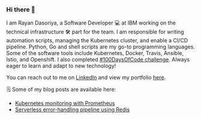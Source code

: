 ### Hi there 👋

I am Rayan Dasoriya, a Software Developer 💻 at IBM working on the technical infrastructure 🛠 part for the team. I am responsible for writing automation scripts, managing the Kubernetes cluster, and enable a CI/CD pipeline. Python, Go and shell scripts are my go-to programming languages. Some of the software tools include Kubernetes, Docker, Travis, Ansible, Istio, and Openshift. I also completed [#100DaysOfCode challenge](https://github.com/rayandasoriya/100DaysOfCode).
Always eager to learn and adapt to new technology!

You can reach out to me on [LinkedIn](https://linkedin.com/in/rayan-dasoriya) and view my portfolio [here](https://rayandasoriya.com).

🗒 Some of my blog posts are available here:
* [Kubernetes monitoring with Prometheus](https://dev.to/rayandasoriya/kubernetes-monitoring-with-prometheus-2l7k)
* [Serverless error-handling pipeline using Redis](https://dev.to/rayandasoriya/serverless-error-handling-pipeline-using-redis-54em)
